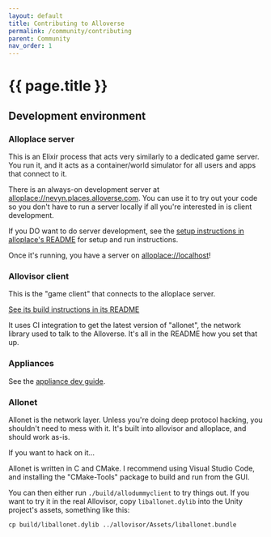 ```yaml
---
layout: default
title: Contributing to Alloverse
permalink: /community/contributing
parent: Community
nav_order: 1
---
```


# {{ page.title }}

## Development environment

### Alloplace server

This is an Elixir process that acts very similarly to a dedicated game server.
You run it, and it acts as a container/world simulator for all users
and apps that connect to it.

There is an always-on development server at [alloplace://nevyn.places.alloverse.com](alloplace://nevyn.places.alloverse.com).
You can use it to try out your code so you don't have to run a server locally if all
you're interested in is client development.

If you DO want to do server development, see the
[setup instructions in alloplace's README](https://github.com/alloverse/alloplace#setup)
for setup and run instructions.

Once it's running, you have a server on [alloplace://localhost](alloplace://localhost)!

### Allovisor client

This is the "game client" that connects to the alloplace server.

[See its build instructions in its README](https://github.com/alloverse/allovisor#compiling-and-developing-allovisor)

It uses CI integration to get the latest version of "allonet", the network library used to
talk to the Alloverse. It's all in the README how you set that up.

### Appliances

See the [appliance dev guide](writing-apps).

### Allonet

Allonet is the network layer. Unless you're doing deep protocol hacking,
you shouldn't need to mess with it. It's built into allovisor and alloplace,
and should work as-is.

If you want to hack on it...

Allonet is written in C and CMake. I recommend using Visual Studio Code,
and installing the "CMake-Tools" package to build and run from the GUI.

You can then either run `./build/allodummyclient` to try things out.
If you want to try it in the real Allovisor, copy `liballonet.dylib` into
the Unity project's assets, something like this:

    cp build/liballonet.dylib ../allovisor/Assets/liballonet.bundle

